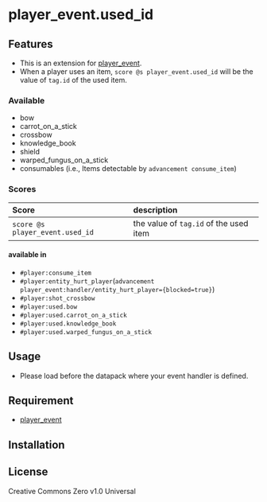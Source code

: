 player_event.used_id
==

## Features

- This is an extension for [player_event](https://github.com/a-happin/player_event).
- When a player uses an item, `score @s player_event.used_id` will be the value of `tag.id` of the used item.

### Available
- bow
- carrot_on_a_stick
- crossbow
- knowledge_book
- shield
- warped_fungus_on_a_stick
- consumables (i.e., Items detectable by `advancement consume_item`)

### Scores

|Score|description|
|:--|:--|
|`score @s player_event.used_id`|the value of `tag.id` of the used item|

#### available in

- `#player:consume_item`<br>
- `#player:entity_hurt_player`(`advancement player_event:handler/entity_hurt_player={blocked=true}`)<br>
- `#player:shot_crossbow`<br>
- `#player:used.bow`<br>
- `#player:used.carrot_on_a_stick`<br>
- `#player:used.knowledge_book`<br>
- `#player:used.warped_fungus_on_a_stick`<br>

## Usage

- Please load before the datapack where your event handler is defined.

## Requirement

- [player_event](https://github.com/a-happin/player_event)

## Installation

## License
Creative Commons Zero v1.0 Universal
